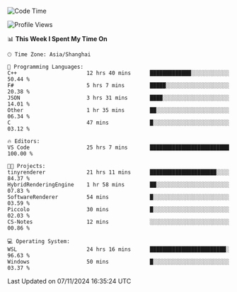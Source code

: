 <!--START_SECTION:waka-->
![Code Time](http://img.shields.io/badge/Code%20Time-2%2C128%20hrs%205%20mins-blue)

![Profile Views](http://img.shields.io/badge/Profile%20Views-0-blue)

📊 **This Week I Spent My Time On** 

```text
🕑︎ Time Zone: Asia/Shanghai

💬 Programming Languages: 
C++                      12 hrs 40 mins      █████████████░░░░░░░░░░░░   50.44 % 
F#                       5 hrs 7 mins        █████░░░░░░░░░░░░░░░░░░░░   20.38 % 
JSON                     3 hrs 31 mins       ████░░░░░░░░░░░░░░░░░░░░░   14.01 % 
Other                    1 hr 35 mins        ██░░░░░░░░░░░░░░░░░░░░░░░   06.34 % 
C                        47 mins             █░░░░░░░░░░░░░░░░░░░░░░░░   03.12 % 

🔥 Editors: 
VS Code                  25 hrs 7 mins       █████████████████████████   100.00 % 

🐱‍💻 Projects: 
tinyrenderer             21 hrs 11 mins      █████████████████████░░░░   84.37 % 
HybridRenderingEngine    1 hr 58 mins        ██░░░░░░░░░░░░░░░░░░░░░░░   07.83 % 
SoftwareRenderer         54 mins             █░░░░░░░░░░░░░░░░░░░░░░░░   03.59 % 
Piccolo                  30 mins             █░░░░░░░░░░░░░░░░░░░░░░░░   02.03 % 
CS-Notes                 12 mins             ░░░░░░░░░░░░░░░░░░░░░░░░░   00.86 % 

💻 Operating System: 
WSL                      24 hrs 16 mins      ████████████████████████░   96.63 % 
Windows                  50 mins             █░░░░░░░░░░░░░░░░░░░░░░░░   03.37 % 
```


 Last Updated on 07/11/2024 16:35:24 UTC
<!--END_SECTION:waka-->